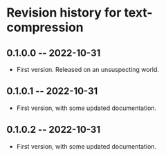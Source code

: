 # Revision history for text-compression

## 0.1.0.0 -- 2022-10-31

* First version. Released on an unsuspecting world.

## 0.1.0.1 -- 2022-10-31

* First version, with some updated documentation.

## 0.1.0.2 -- 2022-10-31

* First version, with some updated documentation.
